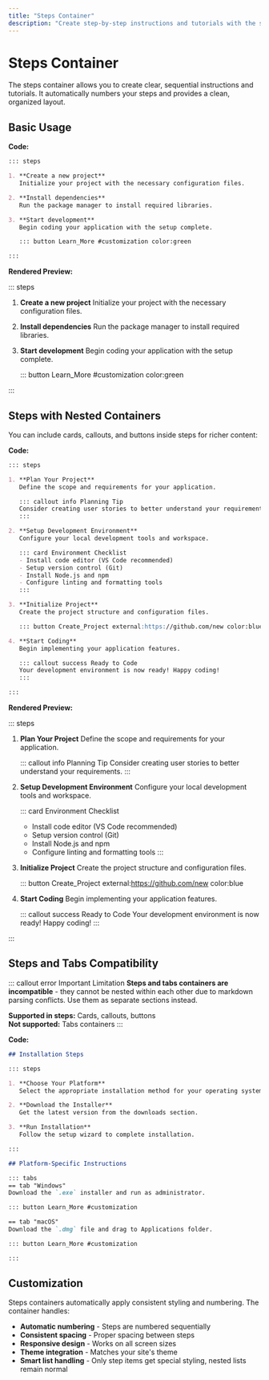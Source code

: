 ```yaml
---
title: "Steps Container"
description: "Create step-by-step instructions and tutorials with the steps container."
---
```


# Steps Container

The steps container allows you to create clear, sequential instructions and tutorials. It automatically numbers your steps and provides a clean, organized layout.

## Basic Usage

**Code:**

```markdown
::: steps

1. **Create a new project**
   Initialize your project with the necessary configuration files.

2. **Install dependencies**
   Run the package manager to install required libraries.

3. **Start development**
   Begin coding your application with the setup complete.

   ::: button Learn_More #customization color:green

:::
```

**Rendered Preview:**

::: steps

1. **Create a new project**
   Initialize your project with the necessary configuration files.

2. **Install dependencies**
   Run the package manager to install required libraries.

3. **Start development**
   Begin coding your application with the setup complete.

   ::: button Learn_More #customization color:green

:::

## Steps with Nested Containers

You can include cards, callouts, and buttons inside steps for richer content:

**Code:**

```markdown
::: steps

1. **Plan Your Project**
   Define the scope and requirements for your application.

   ::: callout info Planning Tip
   Consider creating user stories to better understand your requirements.
   :::

2. **Setup Development Environment**
   Configure your local development tools and workspace.

   ::: card Environment Checklist
   - Install code editor (VS Code recommended)
   - Setup version control (Git)
   - Install Node.js and npm
   - Configure linting and formatting tools
   :::

3. **Initialize Project**
   Create the project structure and configuration files.

   ::: button Create_Project external:https://github.com/new color:blue

4. **Start Coding**
   Begin implementing your application features.

   ::: callout success Ready to Code
   Your development environment is now ready! Happy coding!
   :::

:::
```

**Rendered Preview:**

::: steps

1. **Plan Your Project**
   Define the scope and requirements for your application.

   ::: callout info Planning Tip
   Consider creating user stories to better understand your requirements.
   :::

2. **Setup Development Environment**
   Configure your local development tools and workspace.

   ::: card Environment Checklist
   - Install code editor (VS Code recommended)
   - Setup version control (Git)
   - Install Node.js and npm
   - Configure linting and formatting tools
   :::

3. **Initialize Project**
   Create the project structure and configuration files.

   ::: button Create_Project external:https://github.com/new color:blue

4. **Start Coding**
   Begin implementing your application features.

   ::: callout success Ready to Code
   Your development environment is now ready! Happy coding!
   :::

:::

## Steps and Tabs Compatibility

::: callout error Important Limitation
**Steps and tabs containers are incompatible** - they cannot be nested within each other due to markdown parsing conflicts. Use them as separate sections instead.

**Supported in steps:** Cards, callouts, buttons  
**Not supported:** Tabs containers
:::

**Code:**

```markdown
## Installation Steps

::: steps

1. **Choose Your Platform**
   Select the appropriate installation method for your operating system.

2. **Download the Installer**
   Get the latest version from the downloads section.

3. **Run Installation**
   Follow the setup wizard to complete installation.

:::

## Platform-Specific Instructions

::: tabs
== tab "Windows"
Download the `.exe` installer and run as administrator.

::: button Learn_More #customization

== tab "macOS" 
Download the `.dmg` file and drag to Applications folder.

::: button Learn_More #customization

:::
```

## Customization

Steps containers automatically apply consistent styling and numbering. The container handles:

- **Automatic numbering** - Steps are numbered sequentially
- **Consistent spacing** - Proper spacing between steps
- **Responsive design** - Works on all screen sizes
- **Theme integration** - Matches your site's theme
- **Smart list handling** - Only step items get special styling, nested lists remain normal